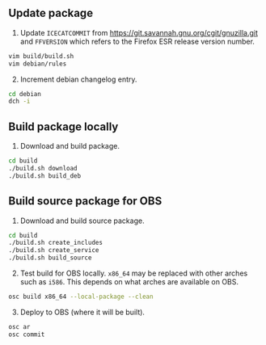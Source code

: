 ## Update package

1. Update `ICECATCOMMIT` from https://git.savannah.gnu.org/cgit/gnuzilla.git and `FFVERSION` which refers to the Firefox ESR release version number.

```bash
vim build/build.sh
vim debian/rules
```

2. Increment debian changelog entry.

```bash
cd debian
dch -i
```

## Build package locally

1. Download and build package.

```bash
cd build
./build.sh download
./build.sh build_deb
```

## Build source package for OBS

1. Download and build source package.

```bash
cd build
./build.sh create_includes
./build.sh create_service
./build.sh build_source
```

2. Test build for OBS locally. `x86_64` may be replaced with other arches such as `i586`. This depends on what arches are available on OBS.

```bash
osc build x86_64 --local-package --clean
```

3. Deploy to OBS (where it will be built).

```bash
osc ar
osc commit
```
